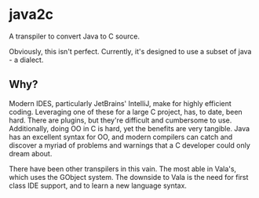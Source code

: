 # java2c

A transpiler to convert Java to C source.

Obviously, this isn't perfect. Currently, it's designed to use a subset of java - a dialect.

## Why?
Modern IDES, particularly JetBrains' IntelliJ, make for highly efficient coding. Leveraging one of these for a large C project, has, to date, been hard. There are plugins, but they're difficult and cumbersome to use. Additionally, doing OO in C is hard, yet the benefits are very tangible. Java has an excellent syntax for OO, and modern compilers can catch and discover a myriad of problems and warnings that a C developer could only dream about.

There have been other transpilers in this vain. The most able in Vala's, which uses the GObject system. The downside to Vala is the need for first class IDE support, and to learn a new language syntax.
